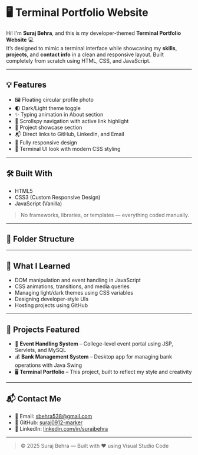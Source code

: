 # 🖥️ Terminal Portfolio Website

Hi! I'm **Suraj Behra**, and this is my developer-themed **Terminal Portfolio Website** 💻  
It’s designed to mimic a terminal interface while showcasing my **skills**, **projects**, and **contact info** in a clean and responsive layout. Built completely from scratch using HTML, CSS, and JavaScript.

---

## 💡 Features

- 🖼️ Floating circular profile photo  
- 🌓 Dark/Light theme toggle  
- ✨ Typing animation in About section  
- 📌 Scrollspy navigation with active link highlight  
- 🧩 Project showcase section  
- 📬 Direct links to GitHub, LinkedIn, and Email  
- 📱 Fully responsive design  
- 🎨 Terminal UI look with modern CSS styling

---

## 🛠️ Built With

- HTML5  
- CSS3 (Custom Responsive Design)  
- JavaScript (Vanilla)

> No frameworks, libraries, or templates — everything coded manually.

---

## 📁 Folder Structure


---

## 🧠 What I Learned

- DOM manipulation and event handling in JavaScript  
- CSS animations, transitions, and media queries  
- Managing light/dark themes using CSS variables  
- Designing developer-style UIs  
- Hosting projects using GitHub

---

## 🧩 Projects Featured

- 🎯 **Event Handling System** – College-level event portal using JSP, Servlets, and MySQL  
- 💰 **Bank Management System** – Desktop app for managing bank operations with Java Swing  
- 🖥️ **Terminal Portfolio** – This project, built to reflect my style and creativity

---

## 📬 Contact Me

- 📧 Email: [sbehra538@gmail.com](mailto:sbehra538@gmail.com)  
- 🐙 GitHub: [suraj0912-marker](https://github.com/suraj0912-marker)  
- 🔗 LinkedIn: [linkedin.com/in/surajbehra](https://www.linkedin.com/in/surajbehra)

---

> © 2025 Suraj Behra — Built with ❤️ using Visual Studio Code
